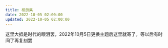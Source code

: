 ```yaml
---
title: 相册集
date: 2022-10-05 02:00:00
updated: 2022-10-05 02:00:00
---
```

这里大抵是时代的眼泪罢，2022年10月5日更换主题后这里就寄了，等以后有时间了再复刻罢